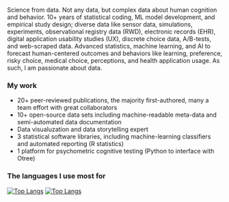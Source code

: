 Science from data. Not any data, but complex data about human cognition and behavior. 10+ years of statistical coding, ML model development, and empirical study design; diverse data like sensor data, simulations, experiments, observational registry data (RWD), electronic records (EHR), digital application usability studies (UX), discrete choice data, A/B-tests, and web-scraped data. Advanced statistics, machine learning, and AI to forecast human-centered outcomes and behaviors like learning, preference, risky choice, medical choice, perceptions, and health application usage. As such, I am passionate about data.

### My work
* 20+ peer-reviewed publications, the majority first-authored, many a team effort with great collaborators
* 10+ open-source data sets including machine-readable meta-data and semi-automated data documentation
* Data visualuzation and data storytelling expert
* 3 statistical software libraries, including machine-learning classifiers and automated reporting (R statistics)
* 1 platform for psychometric cognitive testing (Python to interface with Otree)

### The languages I use most for
[![Top Langs](https://github-readme-stats.vercel.app/api/top-langs/?username=janajarecki&size_weight=0.5&count_weight=0.5&hide=javascript,html,css,scss,tex,PostScript&langs_count=3&layout=compact&title_color=000000&border_radius=.1&card_width=400&custom_title=Data%20Science)](https://github.com/janajarecki/github-readme-stats)
[![Top Langs](https://github-readme-stats.vercel.app/api/top-langs/?username=janajarecki&size_weight=0.5&count_weight=0.5&hide=R,python,c++,TeX&langs_count=3&layout=compact&title_color=000000&border_radius=.1&card_width=400&custom_title=Web%20Design)](https://github.com/janajarecki/github-readme-stats)

